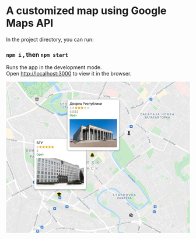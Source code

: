 # A customized map using Google Maps API
In the project directory, you can run:
### `npm i` , then `npm start`

Runs the app in the development mode.\
Open [http://localhost:3000](http://localhost:3000) to view it in the browser.

![alt text](https://github.com/IvanSkadorva/custom_map/blob/main/map.jpeg?raw=true)
